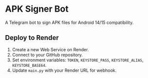 # APK Signer Bot
A Telegram bot to sign APK files for Android 14/15 compatibility.

## Deploy to Render
1. Create a new Web Service on Render.
2. Connect to your GitHub repository.
3. Set environment variables: `TOKEN`, `KEYSTORE_PASS`, `KEYSTORE_ALIAS`, `KEYSTORE_BASE64`.
4. Update `main.py` with your Render URL for webhook.
